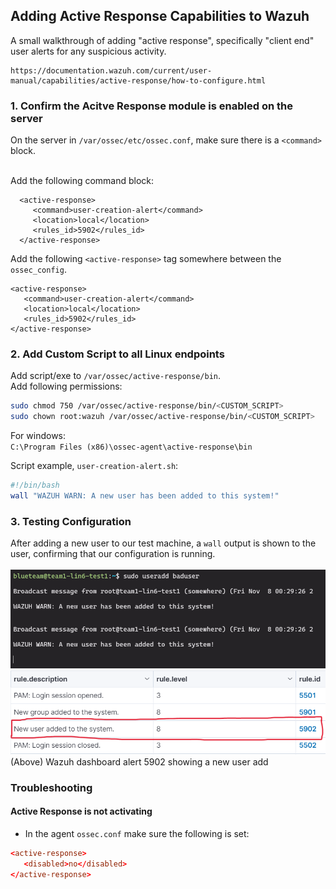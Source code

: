 ## Adding Active Response Capabilities to Wazuh ##
A small walkthrough of adding "active response", specifically "client end" user alerts for any suspicious activity.  
```
https://documentation.wazuh.com/current/user-manual/capabilities/active-response/how-to-configure.html
```

### 1. Confirm the Acitve Response module is enabled on the server ###

On the server in ```/var/ossec/etc/ossec.conf```, make sure there is a `<command>` block.<br><br>

Add the following command block:
```
  <active-response>
     <command>user-creation-alert</command>
     <location>local</location>
     <rules_id>5902</rules_id>
  </active-response>
  ```

  Add the following `<active-response>` tag somewhere between the `ossec_config`.   
  ```
  <active-response>
     <command>user-creation-alert</command>
     <location>local</location>
     <rules_id>5902</rules_id>
  </active-response>
  ```


### 2. Add Custom Script to all Linux endpoints ###

Add script/exe to `/var/ossec/active-response/bin`.  
Add following permissions:  

```bash
sudo chmod 750 /var/ossec/active-response/bin/<CUSTOM_SCRIPT>
sudo chown root:wazuh /var/ossec/active-response/bin/<CUSTOM_SCRIPT>
```  
For windows:  
```C:\Program Files (x86)\ossec-agent\active-response\bin```

Script example, `user-creation-alert.sh`: 
```bash
#!/bin/bash
wall "WAZUH WARN: A new user has been added to this system!"
```

### 3. Testing Configuration ###

After adding a new user to our test machine, a `wall` output is shown to the user, confirming that our configuration is running.<br>  
![Image of wall output](../Images/image13.png)  
![Wazuh alert on dashboard](../Images/image14.png) 
(Above) Wazuh dashboard alert 5902 showing a new user add

### Troubleshooting ###

#### Active Response is not activating ####
- In the agent `ossec.conf` make sure the following is set:  
```conf
<active-response>
   <disabled>no</disabled>
</active-response>
```




